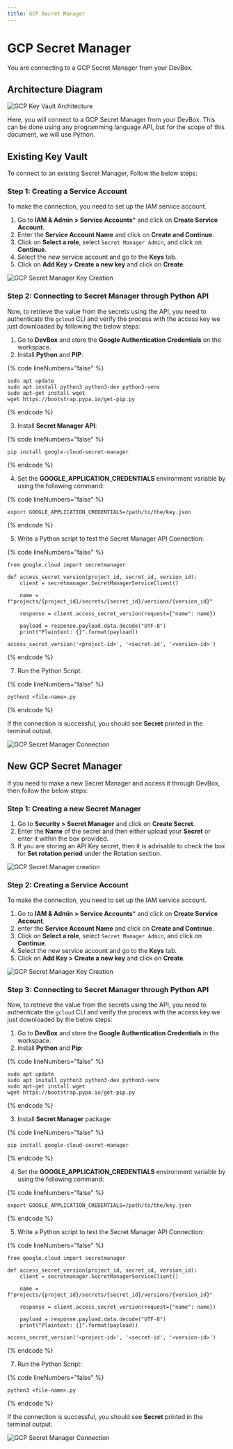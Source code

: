 ```yaml
---
title: GCP Secret Manager
---
```

# GCP Secret Manager

You are connecting to a GCP Secret Manager from your DevBox.

## Architecture Diagram

![GCP Key Vault Architecture](../../../.gitbook/assets/gcp-secret-manager-architecture.png)

Here, you will connect to a GCP Secret Manager from your DevBox. This can be done using any programming language API, but for the scope of this document, we will use Python.

## Existing Key Vault

To connect to an existing Secret Manager, Follow the below steps:

### Step 1: Creating a Service Account

To make the connection, you need to set up the IAM service account.

1. Go to **IAM & Admin > Service Accounts*** and click on **Create Service Account**.
2. Enter the **Service Account Name** and click on **Create and Continue**.
3. Click on **Select a role**, select `Secret Manager Admin`, and click on **Continue**.
4. Select the new service account and go to the **Keys** tab.
5. Click on **Add Key > Create a new key** and click on **Create**.

![GCP Secret Manager Key Creation](../../../.gitbook/assets/gcp-secret-manager-key.png)

### Step 2: Connecting to Secret Manager through Python API

Now, to retrieve the value from the secrets using the API, you need to authenticate the `gcloud` CLI and verify the process with the access key we just downloaded by following the below steps:

1. Go to **DevBox** and store the **Google Authentication Credentials** on the workspace.
2. Install **Python** and **PIP**:

{% code lineNumbers="false" %}
```
sudo apt update
sudo apt install python3 python3-dev python3-venv
sudo apt-get install wget
wget https://bootstrap.pypa.io/get-pip.py
```
{% endcode %}

3. Install **Secret Manager API**:

{% code lineNumbers="false" %}
```
pip install google-cloud-secret-manager
```
{% endcode %}

4. Set the **GOOGLE_APPLICATION_CREDENTIALS** environment variable by using the following command:

{% code lineNumbers="false" %}
```
export GOOGLE_APPLICATION_CREDENTIALS=/path/to/the/key.json
```
{% endcode %}

5. Write a Python script to test the Secret Manager API Connection:

{% code lineNumbers="false" %}
```
from google.cloud import secretmanager

def access_secret_version(project_id, secret_id, version_id):
    client = secretmanager.SecretManagerServiceClient()

    name = f"projects/{project_id}/secrets/{secret_id}/versions/{version_id}"

    response = client.access_secret_version(request={"name": name})

    payload = response.payload.data.decode("UTF-8")
    print("Plaintext: {}".format(payload))

access_secret_version('<project-id>', '<secret-id', '<version-id>')
```
{% endcode %}

7. Run the Python Script:

{% code lineNumbers="false" %}
```
python3 <file-name>.py
```
{% endcode %}

If the connection is successful, you should see **Secret** printed in the terminal output.

![GCP Secret Manager Connection](../../../.gitbook/assets/gcp-secret-manager-access.png)

## New GCP Secret Manager

If you need to make a new Secret Manager and access it through DevBox, then follow the below steps:

### Step 1: Creating a new Secret Manager

1. Go to **Security > Secret Manager** and click on **Create Secret**.
2. Enter the **Name** of the secret and then either upload your **Secret** or enter it within the box provided.
3. If you are storing an API Key secret, then it is advisable to check the box for **Set rotation period** under the Rotation section.

![GCP Secret Manager creation](../../../.gitbook/assets/gcp-secret-manager-creation.png)

### Step 2: Creating a Service Account

To make the connection, you need to set up the IAM service account.

1. Go to **IAM & Admin > Service Accounts*** and click on **Create Service Account**.
2. enter the **Service Account Name** and click on **Create and Continue**.
3. Click on **Select a role**, select `Secret Manager Admin`, and click on **Continue**.
4. Select the new service account and go to the **Keys** tab.
5. Click on **Add Key > Create a new key** and click on **Create**.

![GCP Secret Manager Key Creation](../../../.gitbook/assets/gcp-secret-manager-key.png)

### Step 3: Connecting to Secret Manager through Python API

Now, to retrieve the value from the secrets using the API, you need to authenticate the `gcloud` CLI and verify the process with the access key we just downloaded by the below steps:

1. Go to **DevBox** and store the **Google Authentication Credentials** in the workspace.
2. Install **Python** and **Pip**:

{% code lineNumbers="false" %}
```
sudo apt update
sudo apt install python3 python3-dev python3-venv
sudo apt-get install wget
wget https://bootstrap.pypa.io/get-pip.py
```
{% endcode %}

3. Install **Secret Manager** package:

{% code lineNumbers="false" %}
```
pip install google-cloud-secret-manager
```
{% endcode %}

4. Set the **GOOGLE_APPLICATION_CREDENTIALS** environment variable by using the following command:

{% code lineNumbers="false" %}
```
export GOOGLE_APPLICATION_CREDENTIALS=/path/to/the/key.json
```
{% endcode %}

5. Write a Python script to test the Secret Manager API Connection:

{% code lineNumbers="false" %}
```
from google.cloud import secretmanager

def access_secret_version(project_id, secret_id, version_id):
    client = secretmanager.SecretManagerServiceClient()

    name = f"projects/{project_id}/secrets/{secret_id}/versions/{version_id}"

    response = client.access_secret_version(request={"name": name})

    payload = response.payload.data.decode("UTF-8")
    print("Plaintext: {}".format(payload))

access_secret_version('<project-id>', '<secret-id', '<version-id>')
```
{% endcode %}

7. Run the Python Script:

{% code lineNumbers="false" %}
```
python3 <file-name>.py
```
{% endcode %}

If the connection is successful, you should see **Secret** printed in the terminal output.

![GCP Secret Manager Connection](../../../.gitbook/assets/gcp-secret-manager-access.png)
